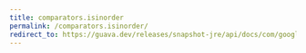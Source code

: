 ```yaml
---
title: comparators.isinorder
permalink: /comparators.isinorder/
redirect_to: https://guava.dev/releases/snapshot-jre/api/docs/com/google/common/collect/Comparators.html#isInOrder-java.lang.Iterable-java.util.Comparator-
---
```

